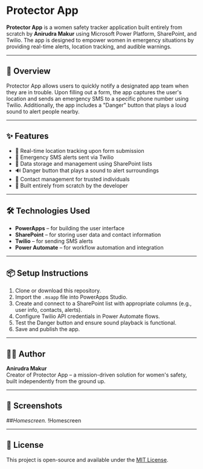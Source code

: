
# Protector App

**Protector App** is a women safety tracker application built entirely from scratch by **Anirudra Makur** using Microsoft Power Platform, SharePoint, and Twilio. The app is designed to empower women in emergency situations by providing real-time alerts, location tracking, and audible warnings.

---

## 🚀 Overview
Protector App allows users to quickly notify a designated app team when they are in trouble. Upon filling out a form, the app captures the user's location and sends an emergency SMS to a specific phone number using Twilio. Additionally, the app includes a "Danger" button that plays a loud sound to alert people nearby.

---

## ✨ Features
- 📍 Real-time location tracking upon form submission
- 📲 Emergency SMS alerts sent via Twilio
- 📁 Data storage and management using SharePoint lists
- 🔊 Danger button that plays a sound to alert surroundings
- 👤 Contact management for trusted individuals
- 🧠 Built entirely from scratch by the developer

---

## 🛠️ Technologies Used
- **PowerApps** – for building the user interface
- **SharePoint** – for storing user data and contact information
- **Twilio** – for sending SMS alerts
- **Power Automate** – for workflow automation and integration

---

## 📦 Setup Instructions
1. Clone or download this repository.
2. Import the `.msapp` file into PowerApps Studio.
3. Create and connect to a SharePoint list with appropriate columns (e.g., user info, contacts, alerts).
4. Configure Twilio API credentials in Power Automate flows.
5. Test the Danger button and ensure sound playback is functional.
6. Save and publish the app.

---

## 👨‍💻 Author
**Anirudra Makur**  
Creator of Protector App – a mission-driven solution for women's safety, built independently from the ground up.

---

## 📸 Screenshots
##_Homescreen._
!Homescreen

---

## 📄 License
This project is open-source and available under the [MIT License](LICENSE).
